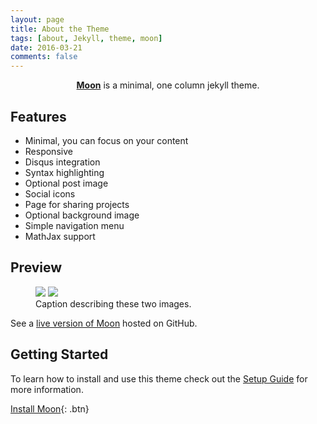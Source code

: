 ```yaml
---
layout: page
title: About the Theme
tags: [about, Jekyll, theme, moon]
date: 2016-03-21
comments: false
---
```

    
<center><a href="http://taylantatli.github.io/Moon"><b>Moon</b></a> is a minimal, one column jekyll theme.</center>

## Features
* Minimal, you can focus on your content
* Responsive
* Disqus integration
* Syntax highlighting
* Optional post image
* Social icons
* Page for sharing projects
* Optional background image
* Simple navigation menu
* MathJax support

## Preview
<figure class="half">
    <img src="https://github.com/dlghdwn008/redwine/blob/gh-pages/assets/img/selfie.jpg?raw=true">
    <img src="https://github.com/dlghdwn008/redwine/blob/gh-pages/assets/img/selfie.jpg?raw=true">
    <figcaption>Caption describing these two images.</figcaption>
</figure>

See a [live version of Moon](http://taylantatli.github.io/Moon) hosted on GitHub.

## Getting Started

To learn how to install and use this theme check out the [Setup Guide](http://taylantatli.me/Moon/moon-theme/) for more information.
      
[Install Moon](https://github.com/TaylanTatli/Moon){: .btn}
